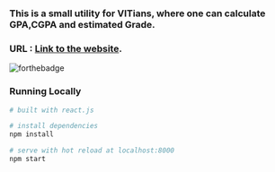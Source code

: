 ### This is a small utility for VITians, where one can calculate GPA,CGPA and estimated Grade.

### URL : [Link to the website](https://hemanthkumarachanta.github.io/gpa-calculator/).

![forthebadge](https://forthebadge.com/images/badges/you-didnt-ask-for-this.svg)

### Running Locally

```bash
# built with react.js

# install dependencies
npm install

# serve with hot reload at localhost:8000
npm start
```
